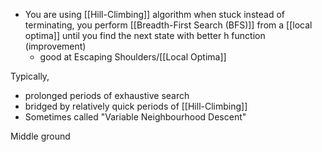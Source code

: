 - You are using [[Hill-Climbing]] algorithm when stuck instead of terminating, you perform [[Breadth-First Search (BFS)]] from a [[local optima]] until you find the next state with better h function (improvement)
	- good at Escaping Shoulders/[[Local Optima]]

Typically,
- prolonged periods of exhaustive search
- bridged by relatively quick periods of [[Hill-Climbing]]
- Sometimes called "Variable Neighbourhood Descent"

Middle ground 